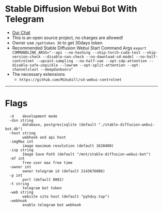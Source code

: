 # Stable Diffusion Webui Bot With Telegram

- [Our Chat](https://t.me/SDBot_Chat)
- This is an open source project, no charges are allowed!
- Owner use `/gettoken 30` to get 30days token
- Recommended Stable Diffusion Webui Start Command Args `export COMMANDLINE_ARGS="--api --no-hashing --skip-torch-cuda-test --skip-version-check --disable-nan-check --no-download-sd-model --no-half-controlnet --upcast-sampling --no-half-vae --opt-sdp-attention --disable-safe-unpickle --lowram --opt-split-attention --opt-channelslast --deepdanbooru"`
- The necessary extensions
  - `https://github.com/Mikubill/sd-webui-controlnet`

---

# Flags

```
  -d    development mode
  -dsn string
        database, postgres|sqlite (default "./stable-diffusion-webui-bot.db")
  -host string
        webhook and api host
  -imgMax int
        image maximum resolution (default 1638400)
  -isp string
        Image Save Path (default "/mnt/stable-diffusion-webui-bot")
  -mf int
        free user max free time
  -owner int
        owner telegram id (default 2143676086)
  -p int
        port (default 8082)
  -t string
        telegram bot token
  -web string
        website site host (default "pyhdxy.top")
  -webhook
        enable telegram bot webhook
```